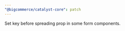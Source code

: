 ```yaml
---
"@bigcommerce/catalyst-core": patch
---
```


Set key before spreading prop in some form components.
